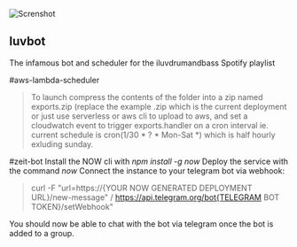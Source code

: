 ![Screnshot](https://i.imgur.com//LMRjQJJs.png)
## luvbot
The infamous bot and scheduler for the iluvdrumandbass Spotify playlist

#aws-lambda-scheduler
>To launch compress the contents of the folder into a zip named exports.zip (replace the example .zip which is the current deployment
>or just use serverless or aws cli to upload to aws, and set a cloudwatch event to trigger exports.handler on a cron interval
>ie. current schedule is cron(1/30 * ? * Mon-Sat *) which is half hourly exluding sunday.

#zeit-bot
Install the NOW cli with *npm install -g now*
Deploy the service with the command *now*
Connect the instance to your telegram bot via webhook:
>curl -F "url=https://{YOUR NOW GENERATED DEPLOYMENT URL}/new-message" /
>https://api.telegram.org/bot{TELEGRAM BOT TOKEN}/setWebhook"

You should now be able to chat with the bot via telegram once the bot is added to a group.




